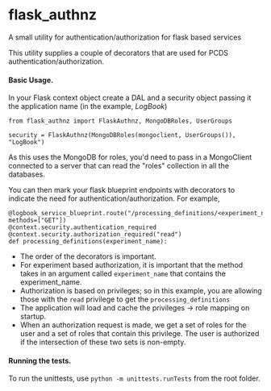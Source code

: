 # flask_authnz
A small utility for authentication/authorization for flask based services

This utility supplies a couple of decorators that are used for PCDS authentication/authorization.

#### Basic Usage.
In your Flask context object create a DAL and a security object passing it the application name (in the example, _LogBook_)  
```
from flask_authnz import FlaskAuthnz, MongoDBRoles, UserGroups

security = FlaskAuthnz(MongoDBRoles(mongoclient, UserGroups()), "LogBook")
```

As this uses the MongoDB for roles, you'd need to pass in a MongoClient connected to a server that can read the "roles" collection in all the databases.

You can then mark your flask blueprint endpoints with decorators to indicate the need for authentication/authorization.
For example, 
```
@logbook_service_blueprint.route("/processing_definitions/<experiment_name>", methods=["GET"])
@context.security.authentication_required
@context.security.authorization_required("read")
def processing_definitions(experiment_name):
```
- The order of the decorators is important.
- For experiment based authorization, it is important that the method takes in an argument called `experiment_name` that contains the experiment\_name.
- Authorization is based on privileges; so in this example, you are allowing those with the `read` privilege to get the `processing_definitions`
- The application will load and cache the privileges -> role mapping on startup.
- When an authorization request is made, we get a set of roles for the user and a set of roles that contain this privilege. The user is authorized if the intersection of these two sets is non-empty.

#### Running the tests.
To run the unittests, use `python -m unittests.runTests` from the root folder.

